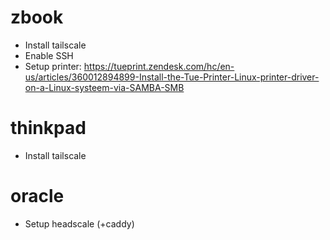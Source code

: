 # zbook
- Install tailscale
- Enable SSH
- Setup printer: https://tueprint.zendesk.com/hc/en-us/articles/360012894899-Install-the-Tue-Printer-Linux-printer-driver-on-a-Linux-systeem-via-SAMBA-SMB

# thinkpad
- Install tailscale

# oracle
- Setup headscale (+caddy)